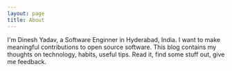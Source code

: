 ```yaml
---
layout: page
title: About
---
```


<p class="message">
  I'm Dinesh Yadav, a Software Enginner in Hyderabad, India. I want to make meaningful contributions to open source software. This blog contains my thoughts on technology, habits, useful tips. Read it, find some stuff out, give me feedback.
</p>
